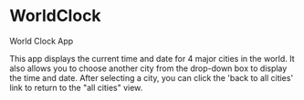 # WorldClock
World Clock App

This app displays the current time and date for 4 major cities in the world. It also allows you to choose another city from the drop-down box to display the time and date. 
After selecting a city, you can click the 'back to all cities' link to return to the "all cities" view.
